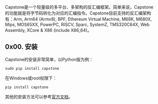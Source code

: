 Capstone是一个轻量级的多平台、多架构的反汇编框架。简单来说，Capstone的功能就是将字节码转化为对应的汇编指令。Capstone目前支持的反汇编架构有：Arm, Arm64 (Armv8), BPF, Ethereum Virtual Machine, M68K, M680X, Mips, MOS65XX, PowerPC, RISCV, Sparc, SystemZ, TMS320C64X, Web Assembly, XCore & X86 (include X86_64)。

## 0x00. 安装

Capstone的安装非常简单，以Python版为例：

```shell
sudo pip install capstone
```

在Windows或root权限下：

```shell
pip install capstone
```

其他的安装方法可以参考[官方文档](http://www.capstone-engine.org/documentation.html)。

